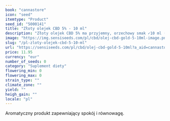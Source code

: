 ```yaml
---
book: "cannastore"
icon: "seed"
itemtype: "Product"
seed_id: "5000141"
title: "Złoty olejek CBD 5% - 10 ml"
description: "Złoty olejek CBD 5% ma przyjemny, orzechowy smak ✓10 ml (500 mg CBD) ✓ Stosować dwa razy dziennie ✓ Wegański i wegetariański ✓ Ekologiczny olejek konopny."
image: "https://img.sensiseeds.com/pl/cbd/olej-cbd-gold-5-10ml-image.png"
slug: "/pl-zloty-olejek-cbd-5-10-ml"
url: "https://sensiseeds.com/pl/cbd/olej-cbd-gold-5-10ml?a_aid=cannastore"
price: 11.95
currency: "eur"
number_of_seeds: 0
category: "Suplement diety"
flowering_min: 0
flowering_max: 0
strain_type: ""
climate_zone: ""
yield: ""
heigh_gain: ""
locale: "pl"
---
```

Aromatyczny produkt zapewniający spokój i równowagę.
